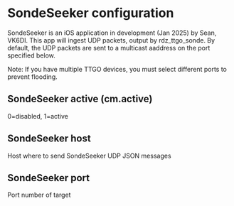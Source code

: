 # SondeSeeker configuration

SondeSeeker is an iOS application in development (Jan 2025) by Sean, VK6DI.
This app will ingest UDP packets, output by rdz_ttgo_sonde.
By default, the UDP packets are sent to a multicast aaddress on the port specified below.

Note: If you have multiple TTGO devices, you must select different ports to prevent flooding.

## SondeSeeker active (cm.active)
0=disabled, 1=active

## SondeSeeker host
Host where to send SondeSeeker UDP JSON messages

## SondeSeeker port
Port number of target
